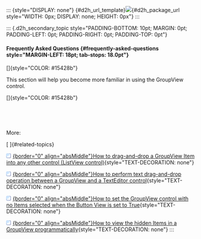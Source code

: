 ::: {style="DISPLAY: none"}
[](ms-xhelp:///?Id=d2h_url_template){#d2h_url_template}![](!package_url!){#d2h_package_url style="WIDTH: 0px; DISPLAY: none; HEIGHT: 0px"}
:::

::: {.d2h_secondary_topic style="PADDING-BOTTOM: 10pt; MARGIN: 0pt; PADDING-LEFT: 0pt; PADDING-RIGHT: 0pt; PADDING-TOP: 0pt"}
#### Frequently Asked Questions {#frequently-asked-questions style="MARGIN-LEFT: 18pt; tab-stops: 18.0pt"}

[]{style="COLOR: #15428b"} 

This section will help you become more familiar in using the GroupView control.

[]{style="COLOR: #15428b"} 

 

 

More:

[ ]{#related-topics}

[![](button.gif){border="0" align="absMiddle"}How to drag-and-drop a GroupView Item into any other control (ListView control)](ms-xhelp:///?Id=afbc7950-f262-4db0-8387-0facad8cd2ee){style="TEXT-DECORATION: none"}

[![](button.gif){border="0" align="absMiddle"}How to perform text drag-and-drop operation between a GroupView and a TextEditor control](ms-xhelp:///?Id=b388877b-c0e6-4d99-808a-6622dfb43ae1){style="TEXT-DECORATION: none"}

[![](button.gif){border="0" align="absMiddle"}How to set the GroupView control with no Items selected when the Button View is set to True](ms-xhelp:///?Id=8734c4bf-0551-4f29-84d9-d84451c1d630){style="TEXT-DECORATION: none"}

[![](button.gif){border="0" align="absMiddle"}How to view the hidden Items in a GroupView programmatically](ms-xhelp:///?Id=907619bd-d592-4344-819d-11d9744a8b17){style="TEXT-DECORATION: none"}
:::
